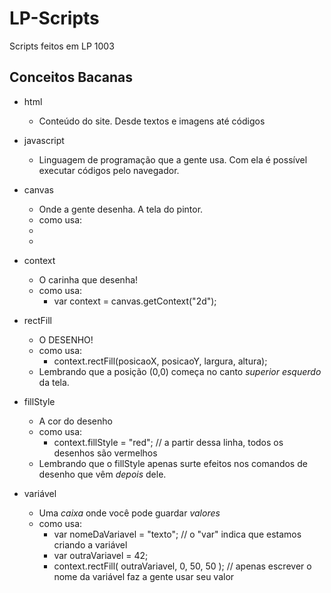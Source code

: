 # LP-Scripts
Scripts feitos em LP 1003

## Conceitos Bacanas

- html
  - Conteúdo do site. Desde textos e imagens até códigos

- javascript
  - Linguagem de programação que a gente usa. Com ela é possível executar códigos pelo navegador.

- canvas
  - Onde a gente desenha. A tela do pintor.
  - como usa:
  - <canvas id="meuCanvas" width="800" height="600"></canvas>
  - <script>
  - var canvas = document.getElementById("meuCanvas");
  - // outros códigos vão aqui
  - </script>

- context
  - O carinha que desenha!
  - como usa:
    - var context = canvas.getContext("2d");

- rectFill
  - O DESENHO!
  - como usa:
    - context.rectFill(posicaoX, posicaoY, largura, altura);
  - Lembrando que a posição (0,0) começa no canto *superior esquerdo* da tela.

- fillStyle
  - A cor do desenho
  - como usa:
    - context.fillStyle = "red"; // a partir dessa linha, todos os desenhos são vermelhos
  - Lembrando que o fillStyle apenas surte efeitos nos comandos de desenho que vêm *depois* dele.

- variável
  - Uma _caixa_ onde você pode guardar _valores_
  - como usa:
    - var nomeDaVariavel = "texto"; // o "var" indica que estamos criando a variável
    - var outraVariavel = 42;
    - context.rectFill( outraVariavel, 0, 50, 50 ); // apenas escrever o nome da variável faz a gente usar seu valor
